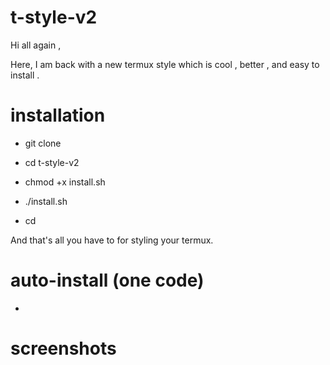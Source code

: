 # t-style-v2

Hi all again ,

Here, I am back with a new termux style which is cool , better , and easy to install .

# installation

- git clone

- cd t-style-v2

- chmod +x install.sh

- ./install.sh

- cd 

And that's all you have to for styling your termux.

# auto-install (one code)

- 

# screenshots

